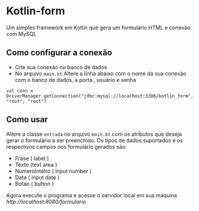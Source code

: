 # Kotlin-form
Um simples framework em Kotlin que gera um formulário HTML e conexão com MySQL


## Como configurar a conexão
- Crie sua conexão no banco de dados 
- No arquivo `main.kt` Altere a linha abaixo com o nome da sua conexão com o banco de dados, a porta , usuário e senha

`val conn = DriverManager.getConnection("jdbc:mysql://localhost:3306/kotlin_form","root", "root")`

## Como usar
Altere a classe `entrada` no  arquivo `main.kt` com os atributos que deseja gerar o formulário a ser preenchido.
Os tipos de dados suportados e os respectivos campos nos formulário gerados são:
- Frase ( label ) 
- Texto (text area ) 
- NumeroInteiro ( input number )
- Data ( input date )
- Botao ( button )
 
Agora execute o programa e acesse o servidor local em sua máquina *http://localhost:8080/formulario*

